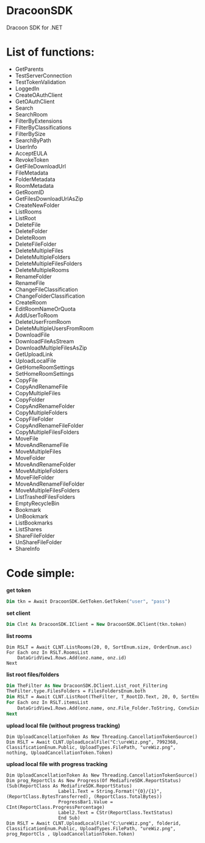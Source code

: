 # DracoonSDK
Dracoon SDK for .NET



# List of functions:
* GetParents
* TestServerConnection
* TestTokenValidation
* LoggedIn
* CreateOAuthClient
* GetOAuthClient
* Search
* SearchRoom
* FilterByExtensions
* FilterByClassifications
* FilterBySize
* SearchByPath
* UserInfo
* AcceptEULA
* RevokeToken
* GetFileDownloadUrl
* FileMetadata
* FolderMetadata
* RoomMetadata
* GetRoomID
* GetFilesDownloadUrlAsZip
* CreateNewFolder
* ListRooms
* ListRoot
* DeleteFile
* DeleteFolder
* DeleteRoom
* DeleteFileFolder
* DeleteMultipleFiles
* DeleteMultipleFolders
* DeleteMultipleFilesFolders
* DeleteMultipleRooms
* RenameFolder
* RenameFile
* ChangeFileClassification
* ChangeFolderClassification
* CreateRoom
* EditRoomNameOrQuota
* AddUserToRoom
* DeleteUserFromRoom
* DeleteMultipleUsersFromRoom
* DownloadFile
* DownloadFileAsStream
* DownloadMultipleFilesAsZip
* GetUploadLink
* UploadLocalFile
* GetHomeRoomSettings
* SetHomeRoomSettings
* CopyFile
* CopyAndRenameFile
* CopyMultipleFiles
* CopyFolder
* CopyAndRenameFolder
* CopyMultipleFolders
* CopyFileFolder
* CopyAndRenameFileFolder
* CopyMultipleFilesFolders
* MoveFile
* MoveAndRenameFile
* MoveMultipleFiles
* MoveFolder
* MoveAndRenameFolder
* MoveMultipleFolders
* MoveFileFolder
* MoveAndRenameFileFolder
* MoveMultipleFilesFolders
* ListTrashedFilesFolders
* EmptyRecycleBin
* Bookmark
* UnBookmark
* ListBookmarks
* ListShares
* ShareFileFolder
* UnShareFileFolder
* ShareInfo


# Code simple:
**get token**
```vb
Dim tkn = Await DracoonSDK.GetToken.GetToken("user", "pass")
```
**set client**
```vb
Dim Clnt As DracoonSDK.IClient = New DracoonSDK.DClient(tkn.token)
```
**list rooms**
```vb.net
Dim RSLT = Await CLNT.ListRooms(20, 0, SortEnum.size, OrderEnum.asc)
For Each onz In RSLT.RoomsList
    DataGridView1.Rows.Add(onz.name, onz.id)
Next
```
**list root files/folders**
```vb
Dim TheFilter As New DracoonSDK.DClient.List_root_Filtering
TheFilter.type.FilesFolders = FilesFoldersEnum.both
Dim RSLT = Await CLNT.ListRoot(TheFilter, T_RootID.Text, 20, 0, SortEnum.size, OrderEnum.asc)
For Each onz In RSLT.itemsList
    DataGridView1.Rows.Add(onz.name, onz.File_Folder.ToString, ConvSize(onz.size), onz.id)
Next
```
**upload local file (without progress tracking)**
```vb.net
Dim UploadCancellationToken As New Threading.CancellationTokenSource()
Dim RSLT = Await CLNT.UploadLocalFile("C:\ureWiz.png", 7992368, ClassificationEnum.Public, UploadTypes.FilePath, "ureWiz.png", nothing, UploadCancellationToken.Token)
```
**upload local file with progress tracking**
```vb.net
Dim UploadCancellationToken As New Threading.CancellationTokenSource()
Dim prog_ReportCls As New Progress(Of MediafireSDK.ReportStatus)(Sub(ReportClass As MediafireSDK.ReportStatus)
                   Label1.Text = String.Format("{0}/{1}", (ReportClass.BytesTransferred), (ReportClass.TotalBytes))
                   ProgressBar1.Value = CInt(ReportClass.ProgressPercentage)
                   Label2.Text = CStr(ReportClass.TextStatus)
                   End Sub)
Dim RSLT = Await CLNT.UploadLocalFile("C:\ureWiz.png", folderid, ClassificationEnum.Public, UploadTypes.FilePath, "ureWiz.png", prog_ReportCls , UploadCancellationToken.Token)
```
